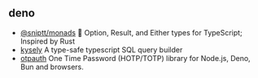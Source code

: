 ## deno

- [@sniptt/monads](https://github.com/sniptt-official/monads) 👻 Option, Result, and Either types for TypeScript; Inspired by Rust
- [kysely](https://github.com/koskimas/kysely) A type-safe typescript SQL query builder
- [otpauth](https://github.com/hectorm/otpauth) One Time Password (HOTP/TOTP) library for Node.js, Deno, Bun and browsers.